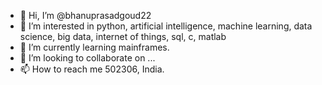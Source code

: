 - 👋 Hi, I’m @bhanuprasadgoud22
- 👀 I’m interested in python, artificial intelligence, machine learning, data science, big data, internet of things, sql, c, matlab
- 🌱 I’m currently learning mainframes.
- 💞️ I’m looking to collaborate on ...
- 📫 How to reach me 502306, India.
<!---
bhanuprasadgoud22/bhanuprasadgoud22 is a ✨ special ✨ repository because its `README.md` (this file) appears on your GitHub profile.
You can click the Preview link to take a look at your changes.
--->
